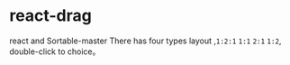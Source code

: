 # react-drag
react and Sortable-master
There has four types layout ,`1:2:1`  `1:1`  `2:1`  `1:2`,  double-click to choice。
